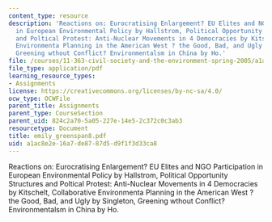 ```yaml
---
content_type: resource
description: 'Reactions on: Eurocratising Enlargement? EU Elites and NGO Participation
  in European Environmental Policy by Hallstrom, Political Opportunity Structures
  and Poltical Protest: Anti-Nuclear Movements in 4 Democracies by Kitschelt, Collaborative
  Environmenta Planning in the American West ? the Good, Bad, and Ugly by Singleton,
  Greening wthout Conflict? Environmentalsm in China by Ho.'
file: /courses/11-363-civil-society-and-the-environment-spring-2005/a1ac8e2e16a7de8787d5d9f1f3d33ca8_emily_greenspan8.pdf
file_type: application/pdf
learning_resource_types:
- Assignments
license: https://creativecommons.org/licenses/by-nc-sa/4.0/
ocw_type: OCWFile
parent_title: Assignments
parent_type: CourseSection
parent_uid: 824c2a70-5a05-227e-14e5-2c372c0c3ab3
resourcetype: Document
title: emily_greenspan8.pdf
uid: a1ac8e2e-16a7-de87-87d5-d9f1f3d33ca8
---
```

Reactions on: Eurocratising Enlargement? EU Elites and NGO Participation in European Environmental Policy by Hallstrom, Political Opportunity Structures and Poltical Protest: Anti-Nuclear Movements in 4 Democracies by Kitschelt, Collaborative Environmenta Planning in the American West ? the Good, Bad, and Ugly by Singleton, Greening wthout Conflict? Environmentalsm in China by Ho.